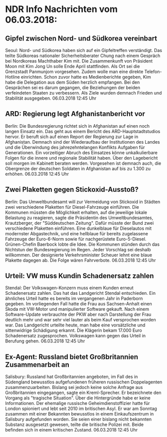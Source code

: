 # NDR Info Nachrichten vom 06.03.2018:


## Gipfel zwischen Nord- und Südkorea vereinbart
Seoul:    Nord- und Südkorea haben sich auf ein Gipfeltreffen verständigt. Das teilte Südkoreas nationaler Sicherheitsberater Chung nach einem Gespräch bei Nordkoreas Machthaber Kim mit. Die Zusammenkunft von Präsident Moon mit Kim Jong Un solle Ende April stattfinden. Als Ort sei die Grenzstadt Panmunjom vorgesehen. Zudem wolle man eine direkte Telefon-Hotline einrichten. Schon zuvor hatte es Medienberichte gegeben, Kim habe die Delegation aus dem Süden herzlich empfangen. Bei den Gesprächen sei es darum gegangen, die Beziehungen der beiden verfeindeten Staaten zu verbessern. Als Ziele wurden demnach Frieden und Stabilität ausgegeben. 06.03.2018 12:45 Uhr 

## ARD: Regierung legt Afghanistanbericht vor
Berlin: Die Bundesregierung richtet sich in Afghanistan auf einen noch langen Einsatz ein. Das geht aus einem Bericht des ARD-Hauptstadtstudios hervor. Er beruft sich auf einen Report der Regierung zur Lage in Afghanistan. Demnach sind der Wiederaufbau der Institutionen des Landes und die Überwindung des jahrezehntelangen Konflikts Aufgaben für Generationen. Ein vorzeitiger Abruch des Einsatzes könne unkalkulierbare Folgen für die innere und regionale Stabilität haben. Über den Lagebericht soll morgen im Kabinett beraten werden. Vorgesehen ist demnach auch, die Obergrenze der deutschen Soldaten in Afghanistan auf bis zu 1.300 zu erhöhen. 06.03.2018 12:45 Uhr 

## Zwei Plaketten gegen Stickoxid-Ausstoß?
Berlin: Das Umweltbundesamt will zur Vermeidung von Stickoxid in Städten zwei verschiedene Plaketten für Diesel-Fahrzeuge einführen. Die Kommunen müssten die Möglichkeit erhalten, auf die jeweilige lokale Belastung zu reagieren, sagte die Präsidentin des Umweltbundesamtes, Krautzberger, der "Süddeutschen Zeitung". Dafür müsste der Bund zwei verschiedene Plaketten einführen. Eine dunkelblaue für Dieselautos mit modernster Abgastechnik, und eine hellblaue für bereits zugelassene Fahrzeuge der Euro-6-Norm sowie für nachgerüstete Euro-5-Diesel. Grünen-Chefin Baerbock lobte die Idee. Die Kommunen stünden durch das Nichtstun der Bundesregierung im Regen. Jeder Vorschlag sei deshalb willkommen. Der designierte Verkehrsminister Scheuer lehnt eine blaue Plakette dagegen ab. Die Folge wären Fahrverbote. 06.03.2018 12:45 Uhr 

## Urteil: VW muss Kundin Schadenersatz zahlen
Stendal:    Der Volkswagen-Konzern muss einem Kunden erneut Schadenersatz zahlen. Das hat das Landgericht Stendal entschieden. Ein ähnliches Urteil hatte es bereits im vergangenen Jahr in Paderborn gegeben. Im vorliegenden Fall hatte die Frau aus Sachsen-Anhalt einen Skoda mit VW-Motor und manipulierter Software gekauft. Nach einem Software-Update verbrauchte der PKW aber nach Darstellung der Frau deutlich mehr und war sehr viel lauter als beim Kauf versprochen worden war. Das Landgericht urteilte heute, man habe eine vorsätzliche und sittenwidrige Schädigung erkannt. Die Klägerin bekam 17.000 Euro Schadenersatz zugesprochen. Volkswagen kann gegen das Urteil in Berufung gehen. 06.03.2018 12:45 Uhr 

## Ex-Agent: Russland bietet Großbritannien Zusammenarbeit an
Salisbury: Russland hat Großbritannien angeboten, im Fall des in Südengland bewusstlos aufgefundenen früheren russischen Doppelagenten zusammenzuarbeiten. Bislang sei jedoch keine solche Anfrage aus Großbritannien eingegangen, sagte ein Kreml-Sprecher. Er bezeichnete den Vorgang als "tragische Situation". Über die Hintergründe habe er keine Informationen. Der ehemalige russische Geheimdienstoffizier hatte für London spioniert und lebt seit 2010 im britischen Asyl. Er war am Sonntag zusammen mit einer Bekannten bewusstlos in einem Einkaufszentrum in Salisbury aufgefunden worden. Sie seien einer bislang nicht bekannten Substanz ausgesetzt gewesen, teilte die britische Polizei mit. Beide befinden sich in einem kritischen Zustand. 06.03.2018 12:45 Uhr 
